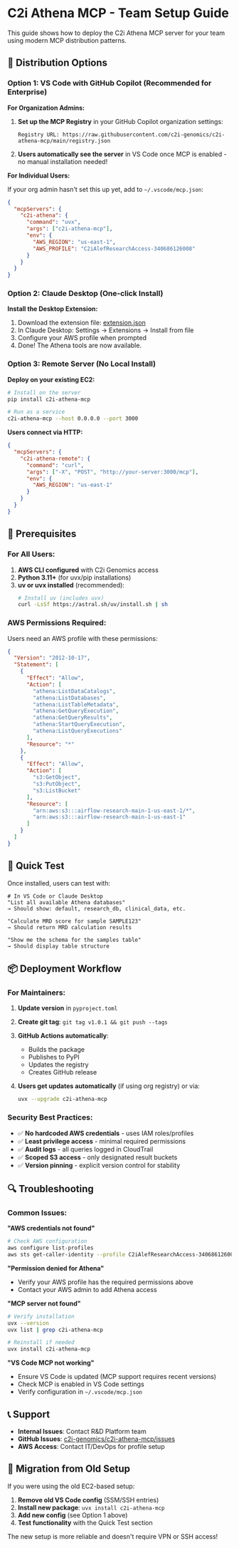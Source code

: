 # C2i Athena MCP - Team Setup Guide

This guide shows how to deploy the C2i Athena MCP server for your team using modern MCP distribution patterns.

## 🎯 Distribution Options

### Option 1: VS Code with GitHub Copilot (Recommended for Enterprise)

**For Organization Admins:**

1. **Set up the MCP Registry** in your GitHub Copilot organization settings:
   ```
   Registry URL: https://raw.githubusercontent.com/c2i-genomics/c2i-athena-mcp/main/registry.json
   ```

2. **Users automatically see the server** in VS Code once MCP is enabled - no manual installation needed!

**For Individual Users:**

If your org admin hasn't set this up yet, add to `~/.vscode/mcp.json`:

```json
{
  "mcpServers": {
    "c2i-athena": {
      "command": "uvx",
      "args": ["c2i-athena-mcp"],
      "env": {
        "AWS_REGION": "us-east-1",
        "AWS_PROFILE": "C2iAlefResearchAccess-340686126008"
      }
    }
  }
}
```

### Option 2: Claude Desktop (One-click Install)

**Install the Desktop Extension:**

1. Download the extension file: [extension.json](./extension.json)
2. In Claude Desktop: Settings → Extensions → Install from file
3. Configure your AWS profile when prompted
4. Done! The Athena tools are now available.

### Option 3: Remote Server (No Local Install)

**Deploy on your existing EC2:**

```bash
# Install on the server
pip install c2i-athena-mcp

# Run as a service
c2i-athena-mcp --host 0.0.0.0 --port 3000
```

**Users connect via HTTP:**

```json
{
  "mcpServers": {
    "c2i-athena-remote": {
      "command": "curl",
      "args": ["-X", "POST", "http://your-server:3000/mcp"],
      "env": {
        "AWS_REGION": "us-east-1"
      }
    }
  }
}
```

## 🔧 Prerequisites

### For All Users:

1. **AWS CLI configured** with C2i Genomics access
2. **Python 3.11+** (for uvx/pip installations)
3. **uv or uvx installed** (recommended):
   ```bash
   # Install uv (includes uvx)
   curl -LsSf https://astral.sh/uv/install.sh | sh
   ```

### AWS Permissions Required:

Users need an AWS profile with these permissions:

```json
{
  "Version": "2012-10-17",
  "Statement": [
    {
      "Effect": "Allow",
      "Action": [
        "athena:ListDataCatalogs",
        "athena:ListDatabases",
        "athena:ListTableMetadata", 
        "athena:GetQueryExecution",
        "athena:GetQueryResults",
        "athena:StartQueryExecution",
        "athena:ListQueryExecutions"
      ],
      "Resource": "*"
    },
    {
      "Effect": "Allow",
      "Action": [
        "s3:GetObject",
        "s3:PutObject", 
        "s3:ListBucket"
      ],
      "Resource": [
        "arn:aws:s3:::airflow-research-main-1-us-east-1/*",
        "arn:aws:s3:::airflow-research-main-1-us-east-1"
      ]
    }
  ]
}
```

## 🚀 Quick Test

Once installed, users can test with:

```
# In VS Code or Claude Desktop
"List all available Athena databases"
→ Should show: default, research_db, clinical_data, etc.

"Calculate MRD score for sample SAMPLE123" 
→ Should return MRD calculation results

"Show me the schema for the samples table"
→ Should display table structure
```

## 📦 Deployment Workflow

### For Maintainers:

1. **Update version** in `pyproject.toml`
2. **Create git tag**: `git tag v1.0.1 && git push --tags`  
3. **GitHub Actions automatically**:
   - Builds the package
   - Publishes to PyPI
   - Updates the registry
   - Creates GitHub release

4. **Users get updates automatically** (if using org registry) or via:
   ```bash
   uvx --upgrade c2i-athena-mcp
   ```

### Security Best Practices:

- ✅ **No hardcoded AWS credentials** - uses IAM roles/profiles
- ✅ **Least privilege access** - minimal required permissions
- ✅ **Audit logs** - all queries logged in CloudTrail
- ✅ **Scoped S3 access** - only designated result buckets
- ✅ **Version pinning** - explicit version control for stability

## 🔍 Troubleshooting

### Common Issues:

**"AWS credentials not found"**
```bash
# Check AWS configuration
aws configure list-profiles
aws sts get-caller-identity --profile C2iAlefResearchAccess-340686126008
```

**"Permission denied for Athena"**
- Verify your AWS profile has the required permissions above
- Contact your AWS admin to add Athena access

**"MCP server not found"**
```bash
# Verify installation
uvx --version
uvx list | grep c2i-athena-mcp

# Reinstall if needed
uvx install c2i-athena-mcp
```

**"VS Code MCP not working"**
- Ensure VS Code is updated (MCP support requires recent versions)
- Check MCP is enabled in VS Code settings
- Verify configuration in `~/.vscode/mcp.json`

## 📞 Support

- **Internal Issues**: Contact R&D Platform team
- **GitHub Issues**: [c2i-genomics/c2i-athena-mcp/issues](https://github.com/c2i-genomics/c2i-athena-mcp/issues)
- **AWS Access**: Contact IT/DevOps for profile setup

## 🔄 Migration from Old Setup

If you were using the old EC2-based setup:

1. **Remove old VS Code config** (SSM/SSH entries)
2. **Install new package**: `uvx install c2i-athena-mcp`
3. **Add new config** (see Option 1 above)
4. **Test functionality** with the Quick Test section

The new setup is more reliable and doesn't require VPN or SSH access!
